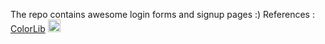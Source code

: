 The repo contains awesome login forms and signup pages :)
References : [ColorLib](https://www.colorlib.com) <img src="https://colorlib.com/lib/img/colorlib-logo.png" width=20>
